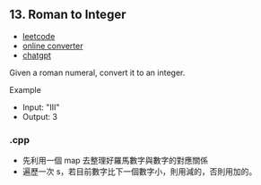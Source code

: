 ## 13. Roman to Integer
- [leetcode](https://leetcode.com/problems/roman-to-integer/)
- [online converter](https://miniwebtool.com/zh-tw/roman-numerals-converter/?number=349)
- [chatgpt](https://chat.openai.com/share/ca2cb5c5-dd73-41b5-846d-641c4ecb4592)

Given a roman numeral, convert it to an integer.

Example
- Input: "III"
- Output: 3
### .cpp
- 先利用一個 map 去整理好羅馬數字與數字的對應關係
- 遍歷一次 s，若目前數字比下一個數字小，則用減的，否則用加的。
